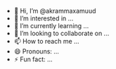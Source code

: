 - 👋 Hi, I’m @akrammaxamuud
- 👀 I’m interested in ...
- 🌱 I’m currently learning ...
- 💞️ I’m looking to collaborate on ...
- 📫 How to reach me ...
- 😄 Pronouns: ...
- ⚡ Fun fact: ...

<!---
akrammaxamuud/akrammaxamuud is a ✨ special ✨ repository because its `README.md` (this file) appears on your GitHub profile.
You can click the Preview link to take a look at your changes.
--->
